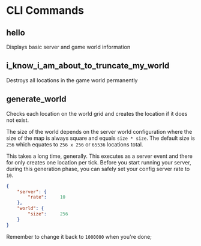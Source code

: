 # CLI Commands

## hello
Displays basic server and game world information

## i_know_i_am_about_to_truncate_my_world
Destroys all locations in the game world permanently

## generate_world
Checks each location on the world grid and creates the location
if it does not exist.

The size of the world depends on the server world configuration where
the size of the map is always square and equals `size * size`. The
default size is `256` which equates to `256 x 256` or `65536` locations total.

This takes a long time, generally. This executes as a server event
and there for only creates one location per tick. Before you start 
running your server, during this generation phase, you can safely 
set your config server rate to `10`.

```json
{
    "server": {
        "rate":     10
    },
    "world": {
        "size":     256
    }
}
```

Remember to change it back to `1000000` when you're done;